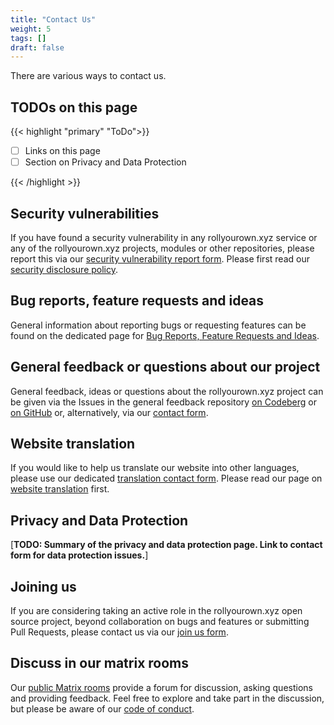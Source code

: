 ```yaml
---
title: "Contact Us"
weight: 5
tags: []
draft: false
---
```

<!--
SPDX-FileCopyrightText: 2022 Wilfred Nicoll <xyzroller@rollyourown.xyz>
SPDX-License-Identifier: CC-BY-SA-4.0
-->

There are various ways to contact us.

<!--more-->

## TODOs on this page

{{< highlight "primary" "ToDo">}}

- [ ] Links on this page
- [ ] Section on Privacy and Data Protection

{{< /highlight >}}

## Security vulnerabilities

If you have found a security vulnerability in any rollyourown.xyz service or any of the rollyourown.xyz projects, modules or other repositories, please report this via our [security vulnerability report form](https://forms.rollyourown.xyz/security-vulnerability). Please first read our [security disclosure policy](/collaborate/security_vulnerabilities/#security-disclosure-policy).

## Bug reports, feature requests and ideas

General information about reporting bugs or requesting features can be found on the dedicated page for [Bug Reports, Feature Requests and Ideas](/collaborate/bug_reports_feature_requests_ideas).

## General feedback or questions about our project

General feedback, ideas or questions about the rollyourown.xyz project can be given via the Issues in the general feedback repository [on Codeberg](https://codeberg.org/rollyourown-xyz/general-feedback/issues) or [on GitHub](https://github.com/rollyourown-xyz/general-feedback/issues) or, alternatively, via our [contact form](https://forms.rollyourown.xyz/contact-us).

## Website translation

If you would like to help us translate our website into other languages, please use our dedicated [translation contact form](https://forms.rollyourown.xyz/translation). Please read our page on [website translation](/collaborate/website_translation) first.

## Privacy and Data Protection

[**TODO: Summary of the privacy and data protection page. Link to contact form for data protection issues.**]

## Joining us

If you are considering taking an active role in the rollyourown.xyz open source project, beyond collaboration on bugs and features or submitting Pull Requests, please contact us via our [join us form](https://forms.rollyourown.xyz/join-us).

## Discuss in our matrix rooms

Our [public Matrix rooms](https://rollyourown.xyz/about/public_matrix_rooms) provide a forum for discussion, asking questions and providing feedback. Feel free to explore and take part in the discussion, but please be aware of our [code of conduct](/about/code_of_conduct).
